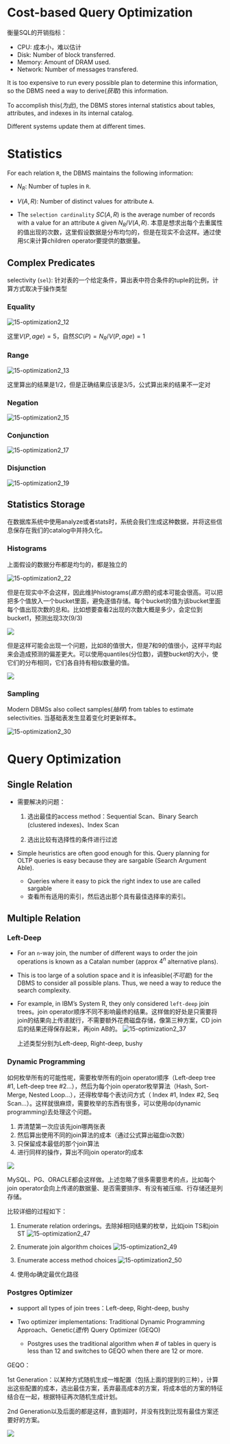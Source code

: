 # Cost-based Query Optimization

衡量SQL的开销指标：

- CPU: 成本小，难以估计
- Disk: Number of block transferred.
- Memory: Amount of DRAM used.
- Network: Number of messages transfered.

It is too expensive to run every possible plan to  determine this information, so the DBMS need a  way to derive(*获取*) this information.

To accomplish this(*为此*), the DBMS stores internal statistics about tables, attributes, and indexes in its internal catalog.

Different systems update them at different times.

# Statistics

For each relation `R`, the DBMS maintains the following information:

- $N_R$: Number of tuples in `R`.
- $V(A,R)$: Number of distinct values for attribute `A`.

- The `selection cardinality` $SC(A,R)$ is the  average number of records with a value for an  attribute `A` given $N_R / V(A,R)$. 本意是想求出每个去重属性的值出现的次数，这里假设数据是分布均匀的，但是在现实不会这样。通过使用`SC`来计算children operator要提供的数据量。

## Complex Predicates

selectivity (`sel`): 针对表的一个给定条件，算出表中符合条件的tuple的比例，计算方式取决于操作类型

### Equality

![15-optimization2_12](CMU445-15-QueryPlanning-Optimization2/15-optimization2_12.JPG)

这里$V(P, age)=5$，自然$SC(P)=N_R/V(P,age)=1$

### Range

![15-optimization2_13](CMU445-15-QueryPlanning-Optimization2/15-optimization2_13.JPG)

这里算出的结果是1/2，但是正确结果应该是3/5，公式算出来的结果不一定对

### Negation

![15-optimization2_15](CMU445-15-QueryPlanning-Optimization2/15-optimization2_15.JPG)

### Conjunction

![15-optimization2_17](CMU445-15-QueryPlanning-Optimization2/15-optimization2_17.JPG)

### Disjunction

![15-optimization2_19](CMU445-15-QueryPlanning-Optimization2/15-optimization2_19.JPG)

## Statistics Storage

在数据库系统中使用analyze或者stats时，系统会我们生成这种数据，并将这些信息保存在我们的catalog中并持久化。

### Histograms

上面假设的数据分布都是均匀的，都是独立的

![15-optimization2_22](CMU445-15-QueryPlanning-Optimization2/15-optimization2_22.JPG)

但是在现实中不会这样，因此维护histograms(*直方图*)的成本可能会很高。可以把把多个值放入一个bucket里面，避免逐值存储。每个bucket的值为该bucket里面每个值出现次数的总和。比如想要查看2出现的次数大概是多少，会定位到bucket1，预测出现3次(9/3)

![](CMU445-15-QueryPlanning-Optimization2/20220729084257.png)

但是这样可能会出现一个问题，比如8的值很大，但是7和9的值很小，这样平均起来会造成预测的偏差更大。可以使用quantiles(分位数)，调整bucket的大小，使它们的分布相同，它们各自持有相似数量的值。

![](CMU445-15-QueryPlanning-Optimization2/20220729084917.png)

### Sampling

Modern DBMSs also collect samples(*抽样*)  from tables to estimate selectivities. 当基础表发生显着变化时更新样本。

![15-optimization2_30](CMU445-15-QueryPlanning-Optimization2/15-optimization2_30.JPG)

# Query Optimization

## Single Relation

- 需要解决的问题：

  1. 选出最佳的access method：Sequential Scan、Binary Search (clustered indexes)、Index Scan

  2. 选出比较有选择性的条件进行过滤
- Simple heuristics are often good enough for this. Query planning for OLTP queries is easy because 
  they are sargable (Search Argument Able).
  - Queries where it easy to pick the right index to use are called sargable
  - 查看所有适用的索引，然后选出那个具有最佳选择率的索引。
  

## Multiple Relation

### Left-Deep

- For an `n`-way join, the number of different ways to order the join operations is known as a Catalan number (approx $4^n$ alternative plans).

- This is too large of a solution space and it is infeasible(*不可能*) for the DBMS to consider all possible plans. Thus, we need a way to reduce the search complexity.

- For example, in IBM’s System R, they only considered `left-deep` join trees。join operator顺序不同不影响最终的结果。这样做的好处是只需要将join的结果向上传递就行，不需要额外花费磁盘存储，像第三种方案，CD join后的结果还得保存起来，再join AB的。
  ![15-optimization2_37](CMU445-15-QueryPlanning-Optimization2/15-optimization2_37.JPG)

  上述类型分别为Left-deep, Right-deep, bushy

### Dynamic Programming

如何枚举所有的可能性呢，需要枚举所有的join operator顺序（Left-deep tree #1, Left-deep tree #2…），然后为每个join operator枚举算法（Hash, Sort-Merge, Nested Loop…），还得枚举每个表访问方式（ Index #1, Index #2, Seq Scan…）。这样就很麻烦，需要枚举的东西有很多，可以使用dp(dynamic programming)去处理这个问题。

1. 弄清楚第一次应该先join哪两张表
2. 然后算出使用不同的join算法的成本（通过公式算出磁盘io次数）
3. 只保留成本最低的那个join算法
4. 进行同样的操作，算出不同join operator的成本

![](CMU445-15-QueryPlanning-Optimization2/20220730170834.png)

MySQL、PG、ORACLE都会这样做。上述忽略了很多需要思考的点，比如每个join operator会向上传递的数据量、是否需要排序、有没有被压缩、行存储还是列存储。

比较详细的过程如下：

1. Enumerate relation orderings。去除掉相同结果的枚举，比如join TS和join ST
   ![15-optimization2_47](CMU445-15-QueryPlanning-Optimization2/15-optimization2_47.JPG)
2. Enumerate join algorithm choices
   ![15-optimization2_49](CMU445-15-QueryPlanning-Optimization2/15-optimization2_49.JPG)

3. Enumerate access method choices
   ![15-optimization2_50](CMU445-15-QueryPlanning-Optimization2/15-optimization2_50.JPG)

4. 使用dp确定最优化路径

### Postgres Optimizer

- support all types of join trees：Left-deep, Right-deep, bushy

- Two optimizer implementations: Traditional Dynamic Programming Approach、Genetic(*遗传*) Query Optimizer (GEQO)
  - Postgres uses the traditional algorithm when # of  tables in query is less than 12 and switches to GEQO when there are 12 or more.

GEQO：

1st Generation：以某种方式随机生成一堆配置（包括上面的提到的三种），计算出这些配置的成本，选出最佳方案，丢弃最高成本的方案，将成本低的方案的特征结合在一起，根据特征再次随机生成计划。

2nd Generation以及后面的都是这样，直到超时，并没有找到比现有最佳方案还要好的方案。

![](CMU445-15-QueryPlanning-Optimization2/20220730193512.png)
